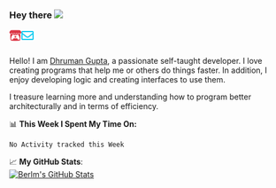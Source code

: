 ### Hey there <img src="https://media.giphy.com/media/hvRJCLFzcasrR4ia7z/giphy.gif" width="25px">

<a href="https://itch.io/profile/berlm">
  <img align="left" alt="Berlm's Itch" width="22px" src="/assets/itch-io.svg" />
</a>
<a href="mailto:ceo@berlm.me">
  <img align="left" alt="Email Berlm" width="22px" src="/assets/envelope.svg" />
</a>

<br />  
<br />
  
Hello! I am [Dhruman Gupta](https://berlm.me/), a passionate self-taught developer. I love creating programs that help me or others do things faster. In addition, I enjoy developing logic and creating interfaces to use them.  

I treasure learning more and understanding how to program better architecturally and in terms of efficiency.

📊 **This Week I Spent My Time On:**
<!--START_SECTION:waka-->
```text
No Activity tracked this Week
```
<!--END_SECTION:waka-->

📈 **My GitHub Stats**:  
[![Berlm's GitHub Stats](https://github-readme-stats.vercel.app/api?username=dhrumanberlm&theme=gotham&show_icons=true&count_private=true)](https://berlm.me)

